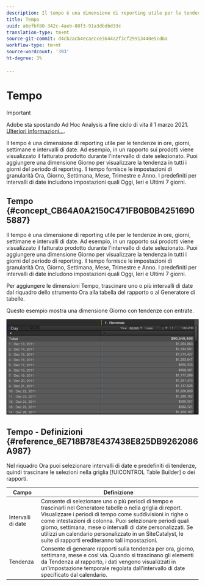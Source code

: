 ```yaml
---
description: Il tempo è una dimensione di reporting utile per le tendenze in ore, giorni, settimane e intervalli di date. Ad esempio, in un rapporto sui prodotti viene visualizzato il fatturato prodotto durante l'intervallo di date selezionato. Puoi aggiungere una dimensione Giorno per visualizzare la tendenza in tutti i giorni del periodo di reporting. Il tempo fornisce le impostazioni di granularità Ora, Giorno, Settimana, Mese, Trimestre e Anno. I predefiniti per intervalli di date includono impostazioni quali Oggi, Ieri e Ultimi 7 giorni.
title: Tempo
uuid: a6efbf80-342c-4aeb-80f3-91a3dbdbd33c
translation-type: tm+mt
source-git-commit: d4cb2acb4ecaecce3644a2f3cf29913440e5cd6a
workflow-type: tm+mt
source-wordcount: '393'
ht-degree: 3%

---
```



# Tempo

>[!IMPORTANT]
>
> Adobe sta spostando  Ad Hoc Analysis a fine ciclo di vita il 1 marzo 2021. [Ulteriori informazioni...](https://adobe.ly/discoverworkspace).

Il tempo è una dimensione di reporting utile per le tendenze in ore, giorni, settimane e intervalli di date. Ad esempio, in un rapporto sui prodotti viene visualizzato il fatturato prodotto durante l&#39;intervallo di date selezionato. Puoi aggiungere una dimensione Giorno per visualizzare la tendenza in tutti i giorni del periodo di reporting. Il tempo fornisce le impostazioni di granularità Ora, Giorno, Settimana, Mese, Trimestre e Anno. I predefiniti per intervalli di date includono impostazioni quali Oggi, Ieri e Ultimi 7 giorni.

## Tempo {#concept_CB64A0A2150C471FB0B0B42516905887}

Il tempo è una dimensione di reporting utile per le tendenze in ore, giorni, settimane e intervalli di date. Ad esempio, in un rapporto sui prodotti viene visualizzato il fatturato prodotto durante l&#39;intervallo di date selezionato. Puoi aggiungere una dimensione Giorno per visualizzare la tendenza in tutti i giorni del periodo di reporting. Il tempo fornisce le impostazioni di granularità Ora, Giorno, Settimana, Mese, Trimestre e Anno. I predefiniti per intervalli di date includono impostazioni quali Oggi, Ieri e Ultimi 7 giorni.

Per aggiungere le dimensioni Tempo, trascinare uno o più intervalli di date dal riquadro dello strumento Ora alla tabella del rapporto o al Generatore di tabelle.

Questo esempio mostra una dimensione Giorno con tendenze con entrate.

![](assets/day_dimension.png)

## Tempo - Definizioni {#reference_6E718B78E437438E825DB9262086A987}

Nel riquadro Ora puoi selezionare intervalli di date e predefiniti di tendenze, quindi trascinare le selezioni nella griglia [!UICONTROL Table Builder] o dei rapporti.

<!-- 

r_time_panel.xml

 -->

| Campo | Definizione |
|--- |--- |
| Intervalli di date | Consente di selezionare uno o più periodi di tempo e trascinarli nel Generatore tabelle o nella griglia di report. Visualizzare i periodi di tempo come suddivisioni in righe o come intestazioni di colonna. Puoi selezionare periodi quali giorno, settimana, mese o intervalli di date personalizzati. Se utilizzi un calendario personalizzato in un SiteCatalyst, le suite di rapporti erediteranno tali impostazioni. |
| Tendenza | Consente di generare rapporti sulla tendenza per ora, giorno, settimana, mese e così via. Quando si trascinano gli elementi da Tendenza al rapporto, i dati vengono visualizzati in un&#39;impostazione temporale regolata dall&#39;intervallo di date specificato dal calendario. |
